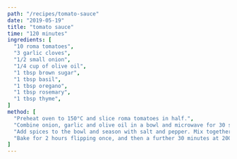 ```yaml
---
path: "/recipes/tomato-sauce"
date: "2019-05-19"
title: "tomato sauce"
time: "120 minutes"
ingredients: [
  "10 roma tomatoes",
  "3 garlic cloves",
  "1/2 small onion",
  "1/4 cup of olive oil",
  "1 tbsp brown sugar",
  "1 tbsp basil",
  "1 tbsp oregano",
  "1 tbsp rosemary",
  "1 tbsp thyme",
]
method: [
  "Preheat oven to 150°C and slice roma tomatoes in half.",
  "Combine onion, garlic and olive oil in a bowl and microwave for 30 seconds.",
  "Add spices to the bowl and season with salt and pepper. Mix together and coat tomato halves by rotating through the mixture with hands. Place tomato halves on a baking tray and pour remaining mixture over.",
  "Bake for 2 hours flipping once, and then a further 30 minutes at 200°C. Allow to cool slightly and process into a thick sauce."
]
---
```

